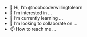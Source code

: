 - 👋 Hi, I’m @noobcoderwillingtolearn
- 👀 I’m interested in ...
- 🌱 I’m currently learning ...
- 💞️ I’m looking to collaborate on ...
- 📫 How to reach me ...

<!---
noobcoderwillingtolearn/noobcoderwillingtolearn is a ✨ special ✨ repository because its `README.md` (this file) appears on your GitHub profile.
You can click the Preview link to take a look at your changes.
--->
